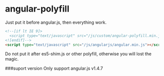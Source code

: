 # angular-polyfill
Just put it before angular.js, then everything work.

```html
<!--[if lt IE 9]>
  <script type="text/javascript" src="/js/custom/angular-polyfill.min.js"></script>
<![endif]-->
<script type="text/javascript" src="/js/angularjs/angular.min.js"></script>
```
Do not put it after es5-shim.js or other polyfill, otherwise you will lost the magic.

###suport version
Only support angular.js v1.4.7
